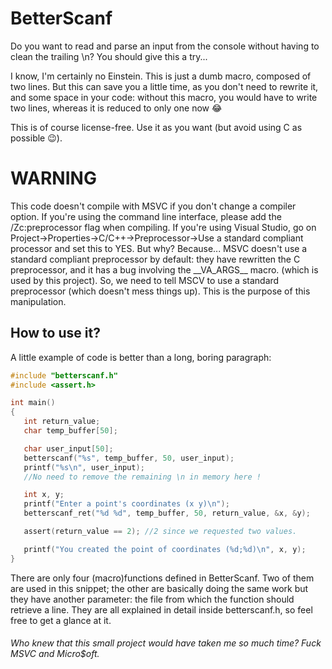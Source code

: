 # BetterScanf
 Do you want to read and parse an input from the console without having to clean the trailing \n? You should give this a try...

 I know, I'm certainly no Einstein. This is just a dumb macro, composed of two lines. But this can save you a little time, as you don't need to rewrite it, and some space in your code: without this macro, you would have to write two lines, whereas it is reduced to only one now :joy:

 This is of course license-free. Use it as you want (but avoid using C as possible :wink:).

 # **WARNING**

This code doesn't compile with MSVC if you don't change a compiler option. If you're using the command line interface, please add the /Zc:preprocessor flag when compiling. If you're using Visual Studio, go on Project->Properties->C/C++->Preprocessor->Use a standard compliant processor and set this to YES. 
But why? Because... MSVC doesn't use a standard compliant preprocessor by default: they have rewritten the C preprocessor, and it has a bug involving the \_\_VA_ARGS\_\_ macro. (which is used by this project). So, we need to tell MSCV to use a standard preprocessor (which doesn't mess things up). This is the purpose of this manipulation.

 ## How to use it?

 A little example of code is better than a long, boring paragraph:

 ```c
#include "betterscanf.h"
#include <assert.h>

int main()
{
	int return_value;
	char temp_buffer[50];

	char user_input[50];
	betterscanf("%s", temp_buffer, 50, user_input);
	printf("%s\n", user_input);
	//No need to remove the remaining \n in memory here !

	int x, y;
	printf("Enter a point's coordinates (x y)\n");
	betterscanf_ret("%d %d", temp_buffer, 50, return_value, &x, &y);

	assert(return_value == 2); //2 since we requested two values.

	printf("You created the point of coordinates (%d;%d)\n", x, y);
}

```

There are only four (macro)functions defined in BetterScanf. Two of them are used in this snippet; the other are basically doing the same work but they have another parameter: the file from which the function should retrieve a line. They are all explained in detail inside betterscanf.h, so feel free to get a glance at it.

###### Who knew that this small project would have taken me so much time? Fuck MSVC and Micro$oft.